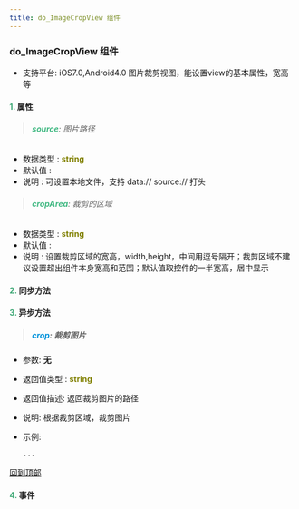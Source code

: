 ```yaml
---
title: do_ImageCropView 组件
---
```


### do_ImageCropView 组件

* 支持平台: iOS7.0,Android4.0
图片裁剪视图，能设置view的基本属性，宽高等

#### <font color ='#40A977'>**1.**</font> 属性

>###### <font color ='#42b983'>**source**</font>: 图片路径

- 数据类型 : <font color ='#808000'>**string**</font>
- 默认值 : 
- 说明 : 可设置本地文件，支持 data:// source:// 打头

>###### <font color ='#42b983'>**cropArea**</font>: 裁剪的区域

- 数据类型 : <font color ='#808000'>**string**</font>
- 默认值 : 
- 说明 : 设置裁剪区域的宽高，width,height，中间用逗号隔开；裁剪区域不建议设置超出组件本身宽高和范围；默认值取控件的一半宽高，居中显示

#### <font color ='#40A977'>**2.**</font> 同步方法

#### <font color ='#40A977'>**3.**</font> 异步方法

>##### <font color ='#0092db'>**crop**</font>: 裁剪图片

- 参数: **无**
- 返回值类型 : <font color ='#808000'>**string**</font>
- 返回值描述: 返回裁剪图片的路径
- 说明: 根据裁剪区域，裁剪图片
- 示例:

  ```javascript
  ...

  ```

[回到顶部](#top)


#### <font color ='#40A977'>**4.**</font> 事件


